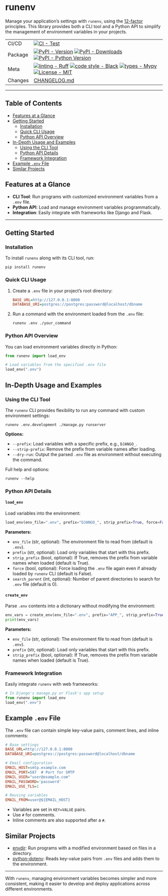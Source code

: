 
# runenv

Manage your application’s settings with `runenv`, using the [12-factor](http://12factor.net/) principles. This library provides both a CLI tool and a Python API to simplify the management of environment variables in your projects.

<div align="center">

|         |                                                                                                                                                                                                                                                                                                                                                                                                                                                                                                  |
| ------- | ------------------------------------------------------------------------------------------------------------------------------------------------------------------------------------------------------------------------------------------------------------------------------------------------------------------------------------------------------------------------------------------------------------------------------------------------------------------------------------------------ |
| CI/CD   | [![CI - Test](https://github.com/onjin/runenv/actions/workflows/test.yml/badge.svg)](https://github.com/onjin/runenv/actions/workflows/test.yml)                                                                                                                                                                                                                                                                                                                                       |
| Package | [![PyPI - Version](https://img.shields.io/pypi/v/runenv.svg?logo=pypi&label=PyPI&logoColor=gold)](https://pypi.org/project/runenv/) [![PyPI - Downloads](https://img.shields.io/pypi/dm/runenv.svg?color=blue&label=Downloads&logo=pypi&logoColor=gold)](https://pypi.org/project/runenv/) [![PyPI - Python Version](https://img.shields.io/pypi/pyversions/runenv.svg?logo=python&label=Python&logoColor=gold)](https://pypi.org/project/runenv/)                 |
| Meta    | [![linting - Ruff](https://img.shields.io/endpoint?url=https://raw.githubusercontent.com/astral-sh/ruff/main/assets/badge/v2.json)](https://github.com/astral-sh/ruff) [![code style - Black](https://img.shields.io/badge/code%20style-black-000000.svg)](https://github.com/psf/black) [![types - Mypy](https://img.shields.io/badge/types-Mypy-blue.svg)](https://github.com/python/mypy) [![License - MIT](https://img.shields.io/badge/license-MIT-9400d3.svg)](https://spdx.org/licenses/) |
| Changes   | [CHANGELOG.md](CHANGELOG.md) |
</div>

---

## Table of Contents

- [Features at a Glance](#features-at-a-glance)
- [Getting Started](#getting-started)
  - [Installation](#installation)
  - [Quick CLI Usage](#quick-cli-usage)
  - [Python API Overview](#python-api-overview)
- [In-Depth Usage and Examples](#in-depth-usage-and-examples)
  - [Using the CLI Tool](#using-the-cli-tool)
  - [Python API Details](#python-api-details)
  - [Framework Integration](#framework-integration)
- [Example `.env` File](#example-env-file)
- [Similar Projects](#similar-projects)

## Features at a Glance

- **CLI Tool**: Run programs with customized environment variables from a `.env` file.
- **Python API**: Load and manage environment variables programmatically.
- **Integration**: Easily integrate with frameworks like Django and Flask.

---

## Getting Started

### Installation

To install `runenv` along with its CLI tool, run:

```console
pip install runenv
```

### Quick CLI Usage

1. Create a `.env` file in your project’s root directory:

   ```ini
   BASE_URL=http://127.0.0.1:8000
   DATABASE_URI=postgres://postgres:password@localhost/dbname
   ```

2. Run a command with the environment loaded from the `.env` file:

   ```console
   runenv .env ./your_command
   ```

### Python API Overview

You can load environment variables directly in Python:

```python
from runenv import load_env

# Load variables from the specified .env file
load_env(".env")
```

## In-Depth Usage and Examples

### Using the CLI Tool

The `runenv` CLI provides flexibility to run any command with custom environment settings:

```console
runenv .env.development ./manage.py runserver
```

**Options:**

- `--prefix`: Load variables with a specific prefix, e.g., `DJANGO_`.
- `--strip-prefix`: Remove the prefix from variable names after loading.
- `--dry-run`: Output the parsed `.env` file as environment without executing the command.

Full help and options:

```console
runenv --help
```

### Python API Details

#### `load_env`

Load variables into the environment:

```python
load_env(env_file=".env", prefix="DJANGO_", strip_prefix=True, force=False, search_parent=0)
```

**Parameters:**

- `env_file` (str, optional): The environment file to read from (default is `.env`).
- `prefix` (str, optional): Load only variables that start with this prefix.
- `strip_prefix` (bool, optional): If True, removes the prefix from variable names when loaded (default is True).
- `force` (bool, optional): Force loading the `.env` file again even if already loaded by `runenv` CLI (default is False).
- `search_parent` (int, optional): Number of parent directories to search for `.env` file (default is 0).

#### `create_env`

Parse `.env` contents into a dictionary without modifying the environment:

```python
env_vars = create_env(env_file=".env", prefix="APP_", strip_prefix=True)
print(env_vars)
```

**Parameters:**

- `env_file` (str, optional): The environment file to read from (default is `.env`).
- `prefix` (str, optional): Load only variables that start with this prefix.
- `strip_prefix` (bool, optional): If True, removes the prefix from variable names when loaded (default is True).

### Framework Integration

Easily integrate `runenv` with web frameworks:

```python
# In Django's manage.py or Flask's app setup
from runenv import load_env
load_env(".env")
```

## Example `.env` File

The `.env` file can contain simple key-value pairs, comment lines, and inline comments:

```ini
# Base settings
BASE_URL=http://127.0.0.1:8000
DATABASE_URI=postgres://postgres:password@localhost/dbname

# Email configuration
EMAIL_HOST=smtp.example.com
EMAIL_PORT=587  # Port for SMTP
EMAIL_USER="user@example.com"
EMAIL_PASSWORD='password'
EMAIL_USE_TLS=1

# Reusing variables
EMAIL_FROM=user@${EMAIL_HOST}
```

- Variables are set in `KEY=VALUE` pairs.
- Use `#` for comments.
- Inline comments are also supported after a `#`.

## Similar Projects

- [envdir](https://github.com/jezdez/envdir): Run programs with a modified environment based on files in a directory.
- [python-dotenv](https://github.com/theskumar/python-dotenv): Reads key-value pairs from `.env` files and adds them to the environment.

---

With `runenv`, managing environment variables becomes simpler and more consistent, making it easier to develop and deploy applications across different environments.
